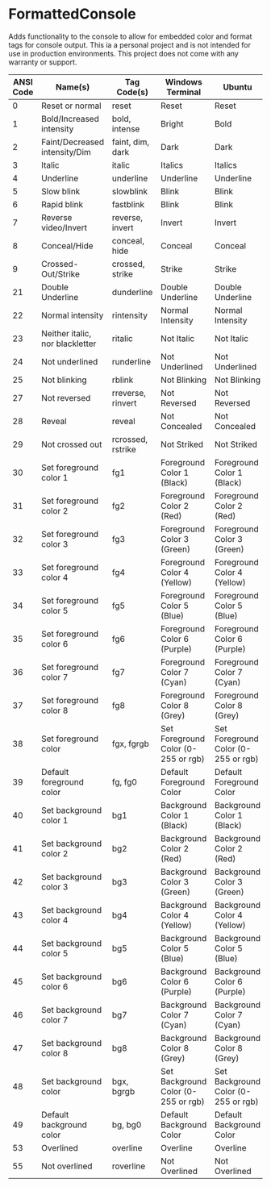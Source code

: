 # FormattedConsole
Adds functionality to the console to allow for embedded color and format tags for console output. This ia a personal project and is not intended for use in production environments. This project does not come with any warranty or support.

ANSI Code | Name(s) | Tag Code(s) | Windows Terminal | Ubuntu
--- | --- | --- | --- | ---
0 | Reset or normal | reset | Reset | Reset
1 | Bold/Increased intensity | bold, intense | Bright | Bold
2 | Faint/Decreased intensity/Dim | faint, dim, dark | Dark | Dark
3 | Italic | italic | Italics | Italics
4 | Underline | underline | Underline | Underline
5 | Slow blink | slowblink | Blink | Blink
6 | Rapid blink | fastblink | Blink | Blink
7 | Reverse video/Invert | reverse, invert | Invert | Invert
8 | Conceal/Hide | conceal, hide | Conceal | Conceal
9 | Crossed-Out/Strike | crossed, strike | Strike | Strike
21 | Double Underline | dunderline | Double Underline | Double Underline
22 | Normal intensity | rintensity | Normal Intensity | Normal Intensity
23 | Neither italic, nor blackletter | ritalic | Not Italic | Not Italic
24 | Not underlined | runderline | Not Underlined | Not Underlined
25 | Not blinking | rblink | Not Blinking | Not Blinking
27 | Not reversed | rreverse, rinvert | Not Reversed | Not Reversed
28 | Reveal | reveal | Not Concealed | Not Concealed
29 | Not crossed out | rcrossed, rstrike | Not Striked | Not Striked
30 | Set foreground color 1 | fg1 | Foreground Color 1 (Black) | Foreground Color 1 (Black)
31 | Set foreground color 2 | fg2 | Foreground Color 2 (Red) | Foreground Color 2 (Red)
32 | Set foreground color 3 | fg3 | Foreground Color 3 (Green) | Foreground Color 3 (Green)
33 | Set foreground color 4 | fg4 | Foreground Color 4 (Yellow) | Foreground Color 4 (Yellow)
34 | Set foreground color 5 | fg5 | Foreground Color 5 (Blue) | Foreground Color 5 (Blue)
35 | Set foreground color 6 | fg6 | Foreground Color 6 (Purple) | Foreground Color 6 (Purple)
36 | Set foreground color 7 | fg7 | Foreground Color 7 (Cyan) | Foreground Color 7 (Cyan)
37 | Set foreground color 8 | fg8 | Foreground Color 8 (Grey) | Foreground Color 8 (Grey)
38 | Set foreground color | fgx, fgrgb | Set Foreground Color (0-255 or rgb) | Set Foreground Color (0-255 or rgb)
39 | Default foreground color | fg, fg0 | Default Foreground Color | Default Foreground Color
40 | Set background color 1 | bg1 | Background Color 1 (Black) | Background Color 1 (Black)
41 | Set background color 2 | bg2 | Background Color 2 (Red) | Background Color 2 (Red)
42 | Set background color 3 | bg3 | Background Color 3 (Green) | Background Color 3 (Green)
43 | Set background color 4 | bg4 | Background Color 4 (Yellow) | Background Color 4 (Yellow)
44 | Set background color 5 | bg5 | Background Color 5 (Blue) | Background Color 5 (Blue)
45 | Set background color 6 | bg6 | Background Color 6 (Purple) | Background Color 6 (Purple)
46 | Set background color 7 | bg7 | Background Color 7 (Cyan) | Background Color 7 (Cyan)
47 | Set background color 8 | bg8 | Background Color 8 (Grey) | Background Color 8 (Grey)
48 | Set background color | bgx, bgrgb | Set Background Color (0-255 or rgb) | Set Background Color (0-255 or rgb)
49 | Default background color | bg, bg0 | Default Background Color | Default Background Color
53 | Overlined | overline | Overline | Overline
55 | Not overlined | roverline | Not Overlined | Not Overlined
